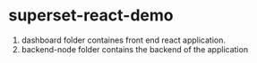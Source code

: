 # superset-react-demo

1. dashboard folder containes front end react application.
2. backend-node folder contains the backend of the application

